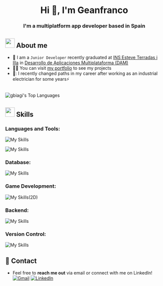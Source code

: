 <h1 align="center">Hi 👋, I'm Geanfranco</h1>
<h3 align="center">I'm a multiplatform app developer based in Spain</h3>

## <picture><img src = "https://github.com/7oSkaaa/7oSkaaa/blob/main/Images/about_me.gif?raw=true" width = 30px></picture> About me

- :school: I am a `Junior Developer` recently graduated at [INS Esteve Terradas i Illa](https://www.iesesteveterradas.cat/) in [Desarrollo de Aplicaciones Multiplataforma (DAM)](https://agora.xtec.cat/iesesteveterradas/wp-content/uploads/usu855/inf_desenvol-aplic-multplataf.pdf)
- :technologist: You can visit [my portfolio](https://gbiagi.github.io) to see my projects
- 🔄: I recently changed paths in my career after working as an industrial electrician for some years⚡
##
![gbiagi's Top Languages](https://github-readme-stats.vercel.app/api/top-langs/?username=gbiagi&theme=tokyonight&show_icons=true&hide_border=false&layout=compact)

## <img src="https://media.giphy.com/media/iY8CRBdQXODJSCERIr/giphy.gif" width="30px">&nbsp;Skills 
<h3 align="left">Languages and Tools:</h3>

![My Skills](https://skillicons.dev/icons?i=java,kotlin,python,js,cs,dart&theme=dark)

![My Skills](https://skillicons.dev/icons?i=flutter,postman,arduino,idea,vscode&theme=dark)


<h3 align="left">Database:</h3>

![My Skills](https://skillicons.dev/icons?i=mysql,sqlite,mongodb&theme=dark)

<h3 align="left">Game Development:</h3>

![My Skills](https://skillicons.dev/icons?i=unity,&theme=dark)(2D)


<h3 align="left">Backend:</h3>

![My Skills](https://skillicons.dev/icons?i=fastapi,spring,nodejs&theme=dark)

<h3 align="left">Version Control:</h3>

![My Skills](https://skillicons.dev/icons?i=git,github,gitlab&theme=dark)

## 🤝 Contact

- Feel free to **reach me out** via email or connect with me on LinkedIn! <br/>
	<a href="mailto:geanfrancobiagi@hotmail.com"><img img src="https://img.shields.io/badge/gmail-%23EA4335.svg?style=plastic&logo=gmail&logoColor=white" alt="Gmail"/></a>
	<a href="https://www.linkedin.com/in/geanfrancobiagi/"><img src="https://img.shields.io/badge/linkedin-%230A66C2.svg?style=plastic&logo=linkedin&logoColor=white" alt="LinkedIn"/></a>  

